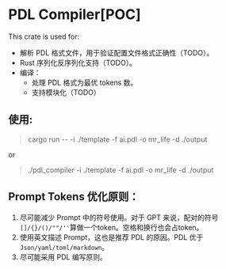 # PDL Compiler[POC]

This crate is used for:

- 解析 PDL 格式文件，用于验证配置文件格式正确性（TODO）。
- Rust 序列化反序列化支持（TODO）。
- 编译：
    - 处理 PDL 格式为最优 tokens 数。
    - 支持模块化（TODO）

## 使用:

> cargo run -- -i ./template -f ai.pdl -o mr_life -d ./output

or

> ./pdl_compiler -i ./template -f ai.pdl -o mr_life -d ./output

## Prompt Tokens 优化原则：

1. 尽可能减少 Prompt 中的符号使用。对于 GPT 来说，配对的符号 `[]/{}/()/""/''`算做一个token。空格和换行也会占token。
2. 使用英文描述 Prompt，这也是推荐 PDL 的原因。PDL 优于 `Json/yaml/toml/markdown`。
2. 尽可能采用 PDL 编写原则。
